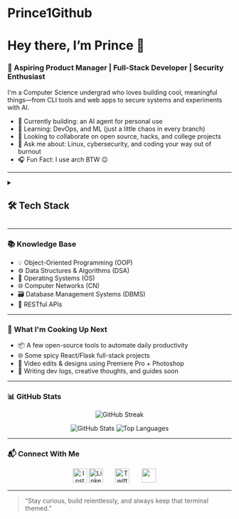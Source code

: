 # Prince1Github

# Hey there, I’m Prince 👋

### 🚀 Aspiring Product Manager | Full-Stack Developer | Security Enthusiast

I'm a Computer Science undergrad who loves building cool, meaningful things—from CLI tools and web apps to secure systems and experiments with AI.

- 🔭 Currently building: an AI agent for personal use
- 🌱 Learning: DevOps, and ML (just a little chaos in every branch)
- 👯 Looking to collaborate on open source, hacks, and college projects
- 💬 Ask me about: Linux, cybersecurity, and coding your way out of burnout
- 🎧 Fun Fact: I use arch BTW 😉

---

<details>
  <summary><h2>🛠️ Tech Stack</h2></summary>

  <!-- Inspired by badge styling, all links/logos customized manually -->

  <h3>👨‍💻 Programming & Markup Languages</h3>
  <p>
    <img alt="Python" src="https://img.shields.io/badge/Python-14354C.svg?logo=python&logoColor=white" />
    <img alt="C" src="https://img.shields.io/badge/C-00599C.svg?logo=c&logoColor=white" />
    <img alt="C++" src="https://img.shields.io/badge/C++-004482.svg?logo=cplusplus&logoColor=white" />
    <img alt="TypeScript" src="https://img.shields.io/badge/TypeScript-3178C6.svg?logo=typescript&logoColor=white" />
    <img alt="SQL" src="https://img.shields.io/badge/SQL-4479A1.svg?logo=postgresql&logoColor=white" />
    <img alt="HTML" src="https://img.shields.io/badge/HTML-E34F26.svg?logo=html5&logoColor=white" />
    <img alt="CSS" src="https://img.shields.io/badge/CSS-1572B6.svg?logo=css3&logoColor=white" />
    <img alt="PHP" src="https://img.shields.io/badge/PHP-777BB4.svg?logo=php&logoColor=white" />
  </p>

  <h3>🧰 Frameworks & Libraries</h3>
  <p>
    <img alt="React" src="https://img.shields.io/badge/React-20232A.svg?logo=react&logoColor=61DAFB" />
    <img alt="Node.js" src="https://img.shields.io/badge/Node.js-339933.svg?logo=nodedotjs&logoColor=white" />
    <img alt="Express.js" src="https://img.shields.io/badge/Express.js-000000.svg?logo=express&logoColor=white" />
    <img alt="Tailwind CSS" src="https://img.shields.io/badge/Tailwind_CSS-06B6D4.svg?logo=tailwindcss&logoColor=white" />
    <img alt="Bootstrap" src="https://img.shields.io/badge/Bootstrap-7952B3.svg?logo=bootstrap&logoColor=white" />
    <img alt="Pandas" src="https://img.shields.io/badge/Pandas-150458.svg?logo=pandas&logoColor=white" />
    <img alt="NumPy" src="https://img.shields.io/badge/NumPy-013243.svg?logo=numpy&logoColor=white" />
    <img alt="scikit-learn" src="https://img.shields.io/badge/scikit--learn-F7931E.svg?logo=scikit-learn&logoColor=white" />
    <img alt="Matplotlib" src="https://img.shields.io/badge/Matplotlib-11557C.svg?logo=matplotlib&logoColor=white" />
    <img alt="Seaborn" src="https://img.shields.io/badge/Seaborn-378BBA.svg?logo=seaborn&logoColor=white" />
    <img alt="Streamlit" src="https://img.shields.io/badge/Streamlit-FF4B4B.svg?logo=streamlit&logoColor=white" />
    <img alt="Flask" src="https://img.shields.io/badge/Flask-000000.svg?logo=flask&logoColor=white" />
    <img alt="FastAPI" src="https://img.shields.io/badge/FastAPI-009688.svg?logo=fastapi&logoColor=white" />
    <img alt="TensorFlow" src="https://img.shields.io/badge/TensorFlow-FF6F00.svg?logo=tensorflow&logoColor=white" />
    <img alt="PyTorch" src="https://img.shields.io/badge/PyTorch-EE4C2C.svg?logo=pytorch&logoColor=white" />
  </p>

  <h3>🗄️ Databases & Cloud Hosting</h3>
  <p>
    <img alt="PostgreSQL" src="https://img.shields.io/badge/PostgreSQL-336791.svg?logo=postgresql&logoColor=white" />
    <img alt="MongoDB" src="https://img.shields.io/badge/MongoDB-47A248.svg?logo=mongodb&logoColor=white" />
    <img alt="SQLite" src="https://img.shields.io/badge/SQLite-003B57.svg?logo=sqlite&logoColor=white" />
    <img alt="Docker" src="https://img.shields.io/badge/Docker-2496ED.svg?logo=docker&logoColor=white" />
    <img alt="Vercel" src="https://img.shields.io/badge/VERCEL-000000.svg?logo=vercel&logoColor=white" />
  </p>

  <h3>🧪 Tools, IDEs & Platforms</h3>
  <p>
    <img alt="Git" src="https://img.shields.io/badge/Git-F05032.svg?logo=git&logoColor=white" />
    <img alt="GitHub" src="https://img.shields.io/badge/GitHub-181717.svg?logo=github&logoColor=white" />
    <img alt="VS Code" src="https://img.shields.io/badge/VS_Code-007ACC.svg?logo=visual-studio-code&logoColor=white" />
    <img alt="Postman" src="https://img.shields.io/badge/Postman-FF6C37.svg?logo=postman&logoColor=white" />
    <img alt="Linux" src="https://img.shields.io/badge/Linux-FCC624.svg?logo=linux&logoColor=black" />
    <img alt="Bash" src="https://img.shields.io/badge/Bash-4EAA25.svg?logo=gnubash&logoColor=white" />
    <img alt="Excel" src="https://img.shields.io/badge/Excel-217346.svg?logo=microsoft-excel&logoColor=white" />
  </p>

  
  <h3>🎨 Creative & Visual Tools</h3>
  <p>
    <img src="https://img.shields.io/badge/Adobe%20Photoshop-31A8FF?logo=adobephotoshop&logoColor=white" />
    <img alt="Premiere Pro" src="https://img.shields.io/badge/PREMIERE%20PRO-9999FF.svg?logo=Adobe-Premiere-Pro&logoColor=white" />
    <img alt="After Effects" src="https://img.shields.io/badge/AFTER%20EFFECTS-9999FF.svg?logo=Adobe-After-Effects&logoColor=white" />
    <img alt="Audacity" src="https://img.shields.io/badge/AUDACITY-0000CC.svg?logo=audacity&logoColor=white" />
    <img alt="Figma" src="https://img.shields.io/badge/FIGMA-F24E1E.svg?logo=figma&logoColor=white" />
    <img alt="Canva" src="https://img.shields.io/badge/CANVA-00C4CC.svg?logo=canva&logoColor=white" />
    <img alt="Photopea" src="https://img.shields.io/badge/PHOTOPEA-18A497.svg?logo=photopea&logoColor=white" />
    <img alt="OBS Studio" src="https://img.shields.io/badge/OBS%20STUDIO-302E31.svg?logo=obs-studio&logoColor=white" />
  </p>
</details>

---

### 📚 Knowledge Base
- 💡 Object-Oriented Programming (OOP)  
- ⚙️ Data Structures & Algorithms (DSA)  
- 🧵 Operating Systems (OS)  
- 🌐 Computer Networks (CN)  
- 🗃️ Database Management Systems (DBMS)  
- 🧩 RESTful APIs  

---

### 🚀 What I'm Cooking Up Next

- 📦 A few open-source tools to automate daily productivity
- 🌐 Some spicy React/Flask full-stack projects
- 🎥 Video edits & designs using Premiere Pro + Photoshop
- 💭 Writing dev logs, creative thoughts, and guides soon

---

### 📊 GitHub Stats

  <p align="center"> <img src="https://github-readme-streak-stats.herokuapp.com?user=Prince1Github&theme=tokyonight&hide_border=true&date_format=j%20M%5B%20Y%5D" alt="GitHub Streak" /> </p>
<p align="center">
  
  <img src="https://github-readme-stats.vercel.app/api?username=Prince1Github&show_icons=true&theme=tokyonight&hide_border=true" alt="GitHub Stats" />
  <img src="https://github-readme-stats.vercel.app/api/top-langs/?username=Prince1Github&layout=compact&theme=tokyonight&hide_border=true" alt="Top Languages" />
  
</p>


---

### 📬 Connect With Me

<p align="center">
  <a href="https://www.linkedin.com/in/prince-lenka/"><img width="32px" alt="Instagram" title="Instagram" src=""/></a>
  <a href="https://www.linkedin.com/in/prince-lenka/"><img width="32px" alt="LinkedIn" title="LinkedIn" src="https://i.imgur.com/yRpa1dQ.png"/></a>
  &#8287;&#8287;&#8287;&#8287;&#8287;
  <a href="https://twitter.com/princeL505"><img width="32px" alt="Twitter" title="Twitter" src="https://i.imgur.com/AixJgnm.png"/></a>
  &#8287;&#8287;&#8287;&#8287;&#8287;
  <a href="https://discord.gg/742039657738666083" alt="Discord" title="Dev Pro Tips Discord Server"><img width="32px" src="https://i.imgur.com/OViZO8J.png"/></a>
  &#8287;&#8287;&#8287;&#8287;&#8287;

---

> “Stay curious, build relentlessly, and always keep that terminal themed.”
